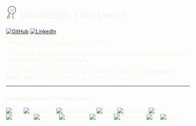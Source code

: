 <!--
light-color => #f6f7eb
redish-color => #e94f37
dark-color => #393e41
-->

<div style="color: #f6f7eb;">

<h1 style="border-color: #f6f7eb; color: #f6f7eb">
    <img src="./gifs/person-finger-guns-color.gif" width="32">
    Whaddup, I am Leon!
</h1>

[![GitHub](https://img.shields.io/badge/-GitHub-f6f7eb?&logo=GitHub&style=plastic&logoColor=393e41)](https://github.com/LeonBerner)
[![LinkedIn](https://img.shields.io/badge/-LinkedIn-f6f7eb?&logo=LinkedIn&style=plastic&logoColor=393e41)](https://www.linkedin.com/in/leon-torgersen-berner)

Welcome to my little corner here on GitHub!

I'm just your regular friendly neighborhood full-stack developer hailing from the charming city of **Oslo, Norway**

During the day, you'll find me quietly tinkering with code at **Schibsted Norge SMB**, trying to make sense of this digital puzzle

<hr style="border-color: #f6f7eb" />

### Languages and technologies
![PHP](https://img.shields.io/badge/-PHP-000?&logo=php&style=plastic&color=f6f7eb&logoColor=393e41)
![JavaScript](https://img.shields.io/badge/-JavaScript-000?&logo=JavaScript&style=plastic&color=f6f7eb&logoColor=393e41)
![ElasticSearch](https://img.shields.io/badge/-ElasticSearch-000?&logo=ElasticSearch&style=plastic&color=f6f7eb&logoColor=393e41)
![React](https://img.shields.io/badge/-React-000?&logo=React&style=plastic&color=f6f7eb&logoColor=393e41)
![RabbitMQ](https://img.shields.io/badge/-RabbitMQ-000?&logo=RabbitMQ&style=plastic&color=f6f7eb&logoColor=393e41)
![SQL](https://img.shields.io/badge/-SQL-000?&logo=MySQL&style=plastic&color=f6f7eb&logoColor=393e41)
![MariaDB](https://img.shields.io/badge/-MariaDB-000?&logo=mariadb&style=plastic&color=f6f7eb&logoColor=393e41)
![HTML5](https://img.shields.io/badge/-HTML5-000?&logo=html5&style=plastic&color=f6f7eb&logoColor=393e41)
![Bootstrap](https://img.shields.io/badge/-Bootstrap-000?&logo=bootstrap&style=plastic&color=f6f7eb&logoColor=393e41)
![Docker](https://img.shields.io/badge/-Docker-000?&logo=Docker&style=plastic&color=f6f7eb&logoColor=393e41)
![Composer](https://img.shields.io/badge/-Composer-000?&logo=Composer&style=plastic&color=f6f7eb&logoColor=393e41)
![Git](https://img.shields.io/badge/-Git-000?&logo=Git&style=plastic&color=f6f7eb&logoColor=393e41)
![GitHub](https://img.shields.io/badge/-GitHub-393e41?&logo=GitHub&style=plastic&color=f6f7eb&logoColor=393e41)

</div>
